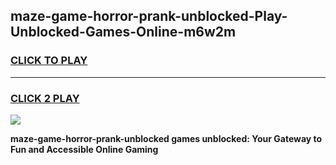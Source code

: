 
## maze-game-horror-prank-unblocked-Play-Unblocked-Games-Online-m6w2m
<h3>
<a href="https://premium76.site?title=maze-game-horror-prank-unblocked&ref=25A">CLICK TO PLAY</a></h3>
<hr>

<h3>
<a href="https://premium76.site?title=maze-game-horror-prank-unblocked&ref=25A">CLICK 2 PLAY</a>
  
</h3>

<a href="https://premium76.site?title=maze-game-horror-prank-unblocked&ref=25A"><img src="https://clearcache.store/games.png"></a>


**maze-game-horror-prank-unblocked games unblocked: Your Gateway to Fun and Accessible Online Gaming**
